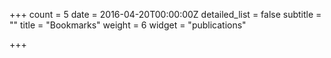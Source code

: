 +++
count = 5
date = 2016-04-20T00:00:00Z
detailed_list = false
subtitle = ""
title = "Bookmarks"
weight = 6
widget = "publications"

+++
